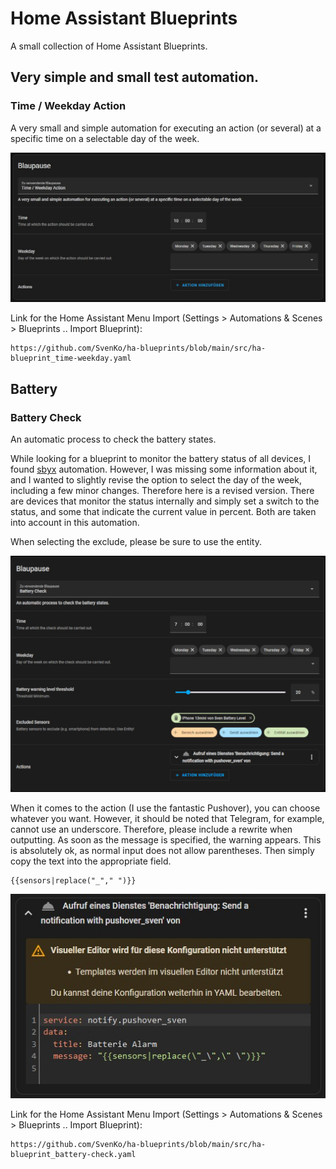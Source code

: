 # Home Assistant Blueprints
A small collection of Home Assistant Blueprints.

## Very simple and small test automation.
### Time / Weekday Action
A very small and simple automation for executing an action (or several) at a specific time on a selectable day of the week.

![Screenshot of the automation.](/images/screenshot_ha-blueprint_time-weekday.jpg)

Link for the Home Assistant Menu Import (Settings > Automations & Scenes > Blueprints .. Import Blueprint):
```
https://github.com/SvenKo/ha-blueprints/blob/main/src/ha-blueprint_time-weekday.yaml
```

## Battery
### Battery Check
An automatic process to check the battery states.

While looking for a blueprint to monitor the battery status of all devices, I found [sbyx](https://gist.github.com/sbyx/1f6f434f0903b872b84c4302637d0890) automation. However, I was missing some information about it, and I wanted to slightly revise the option to select the day of the week, including a few minor changes. Therefore here is a revised version.
There are devices that monitor the status internally and simply set a switch to the status, and some that indicate the current value in percent. Both are taken into account in this automation.

When selecting the exclude, please be sure to use the entity.

![Screenshot of the automation.](/images/screenshot_ha-blueprint_battery-check.jpg)

When it comes to the action (I use the fantastic Pushover), you can choose whatever you want. However, it should be noted that Telegram, for example, cannot use an underscore. Therefore, please include a rewrite when outputting. As soon as the message is specified, the warning appears. This is absolutely ok, as normal input does not allow parentheses. Then simply copy the text into the appropriate field.

```
{{sensors|replace("_"," ")}} 
```

![Screenshot of the automation.](/images/screenshot_pushover.jpg)

Link for the Home Assistant Menu Import (Settings > Automations & Scenes > Blueprints .. Import Blueprint):
```
https://github.com/SvenKo/ha-blueprints/blob/main/src/ha-blueprint_battery-check.yaml
```
